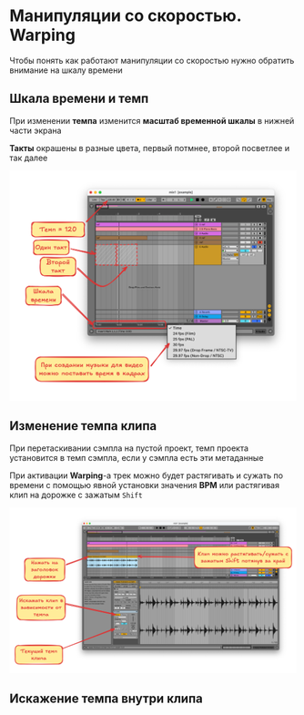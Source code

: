 # Манипуляции со скоростью. Warping

Чтобы понять как работают манипуляции со скоростью нужно обратить внимание на шкалу времени

## Шкала времени и темп

При изменении **темпа** изменится **масштаб временной шкалы** в нижней части экрана

**Такты** окрашены в разные цвета, первый потмнее, второй посветлее и так далее

![image](./images/time.png)

## Изменение темпа клипа

При перетаскивании сэмпла на пустой проект, темп проекта установится в темп сэмпла, если у сэмпла есть эти метаданные

При активации **Warping**-а трек можно будет растягивать и сужать по времени с помощью явной установки значения **BPM** или растягивая клип на дорожке с зажатым `Shift`

![image](./images/wrapping.png)

## Искажение темпа внутри клипа

